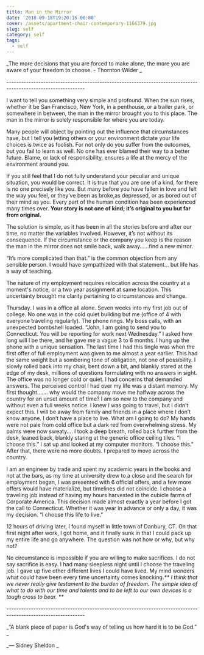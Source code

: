 ```yaml
---
title: Man in the Mirror
date: '2018-09-18T19:20:15-06:00'
cover: /assets/apartment-chair-contemporary-1166379.jpg
slug: self
category: self
tags:
  - self
---
```

_The more decisions that you are forced to make alone, the more you are aware of your freedom to choose. - Thornton Wilder_

\--------------------------------------------------------------------------------------------------------------

I want to tell you something very simple and profound. When the sun rises, whether it be San Francisco, New York, in a penthouse,  or a trailer park, or somewhere in between, the man in the mirror brought you to this place. The man in the mirror is solely responsible for where you are today. 

Many people will object by pointing out the influence that circumstances have, but I tell you letting others or your environment dictate your life choices is twice as foolish. For not only do you suffer from the outcomes, but you fail  to learn as well. No one has ever blamed their way to a better future. Blame, or lack of responsibility, ensures a life at the mercy of the environment around you. 

If you still feel that I do not fully understand your peculiar and unique situation, you would be correct. It is true that you are one of a kind, for there is no one precisely like you. But many before you have fallen in love and felt the way you feel, or they’ve been as broke,as depressed, or as bored out of their mind as you. Every part of the human condition has been experienced many times over. **Your story is not one of kind; it’s original to you but far from original.**

The solution is simple, as it has been in all the stories before and after our time, no matter the variables involved. However, it’s not without its consequence. If the circumstance or the company you keep is the reason the man in the mirror does not smile back, walk away…...find a new mirror. 

“It’s more complicated than that.” is the common objection from any sensible person.  I would have sympathized with that statement...  but life has a way of teaching. 

The nature of my employment requires relocation across the country at a moment's notice, or a two year assignment at same location. This uncertainty brought me clarity pertaining to circumstances and change.

Thursday. I was in a office all alone. Seven weeks into my first job out of college. No one was in the cold quiet building but me (office of 4 with everyone traveling regularly). The phone rings. My boss calls, with an unexpected bombshell loaded. “John, I am going to send you to Connecticut. You will be reporting for work next Wednesday.” I asked how long will I be there, and he gave me a vague 3 to 6 months. I hung up the phone with a unique sensation. The last time I had this tingle was when the first offer of full employment was given to me almost a year earlier. This had the same weight but a sombering tone of obligation, not one of possibility. I slowly rolled back into my chair, bent down a bit, and blankly stared at the edge of my desk, millions of questions formulating with no answers in sight. The office was no longer cold or quiet. I had concerns that demanded answers. The perceived control I had over my life was a distant memory. My first thought……. why would the company move me halfway across the country for an unset amount of time? I am so new to the company and without even a full weeks notice. I knew I was going to travel, but I didn’t expect this. I will be away from family and friends in a place where I don’t know anyone. I don’t have a place to live. What am I going to do? My hands were not pale from cold office but a dark red from overwhelming stress. My palms were now sweaty…. I took a deep breath, rolled back further from the desk, leaned back, blankly staring at the generic office ceiling tiles. “I choose this.” I sat up and looked at my computer monitors. “I choose this.” After that, there were no more doubts. I prepared to move across the country.

I am an engineer by trade and spent my academic years in the books and not at the bars, as my time at university drew to a close and the search for employment began, I was presented with 6 official offers, and a few more offers would have materialize, but timelines did not coincide. I choose a traveling job instead of having my hours harvested in the cubicle farms of Corporate America. This decision made almost exactly a year before I got the call to Connecticut. Whether it was year in advance or only a day, it was my decision. “I choose this life to live.”

12 hours of driving later, I found myself in little town of Danbury, CT.  On that first night after work, I got home, and it finally sunk in that I could pack up my entire life and go anywhere. The question was not how or why, but why not? 

No circumstance is impossible if you are willing to make sacrifices. I do not say sacrifice is easy. I had many sleepless night until I choose the traveling job. I gave up five other different lives I could have lived. My mind wonders what could have been every time uncertainty comes knocking._** I think that we never really give testament to the burden of freedom. The simple idea of what to do with our time and talents and to be left to our own devices is a tough cross to bear.**_

\--------------------------------------------------------------------------------------------------------------

_“A blank piece of paper is God's way of telling us how hard it is to be God.” _

_― Sidney Sheldon_
